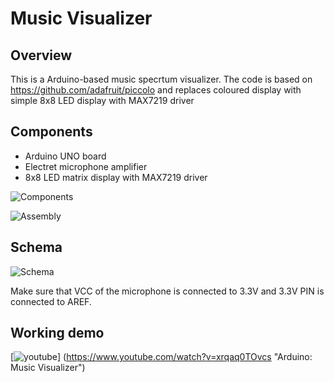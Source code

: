# Music Visualizer #

## Overview ##

This is a Arduino-based music specrtum visualizer. 
The code is based on https://github.com/adafruit/piccolo and replaces
coloured display with simple 8x8 LED display with MAX7219 driver

## Components ##

- Arduino UNO board
- Electret microphone amplifier
- 8x8 LED matrix display with MAX7219 driver

![Components](http://res.cloudinary.com/zjor-storage/image/upload/c_scale,w_480/v1476738648/arduino_parts_npnilj.jpg)

![Assembly](http://res.cloudinary.com/zjor-storage/image/upload/c_scale,w_480/v1476738647/arduino_assembly_dmgpqz.jpg)

## Schema ##

![Schema](http://res.cloudinary.com/zjor-storage/image/upload/c_scale,w_480/v1477000192/schema_bb_jgzcmz.png)

Make sure that VCC of the microphone is connected to 3.3V and 3.3V PIN is connected to AREF.

## Working demo ##

[![youtube](http://img.youtube.com/vi/xrqaq0TOvcs/0.jpg)]
(https://www.youtube.com/watch?v=xrqaq0TOvcs "Arduino: Music Visualizer")
